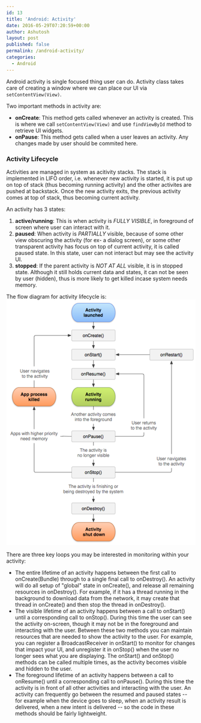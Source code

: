 ```yaml
---
id: 13
title: 'Android: Activity'
date: 2016-05-29T07:20:59+00:00
author: Ashutosh
layout: post
published: false
permalink: /android-activity/
categories:
  - Android
---
```


Android activity is single focused thing user can do. Activity class takes care of creating a window where we can place our UI via `setContentView(View)`.

Two important methods in activity are:

- **onCreate**: This method gets called whenever an activity is created. This is where we call `setContentView(View)` and use `findViewById` method to retrieve UI widgets.
- **onPause**: This method gets called when a user leaves an activity. Any changes made by user should be commited here.

### Activity Lifecycle

Activities are managed in system as acitivity stacks. The stack is implemented in LIFO order, i.e. whenever new activity is started, it is put up on top of stack (thus becoming running activity) and the other activites are pushed at backstack. Once the new activity exits, the previous activity comes at top of stack, thus becoming current activity.

An activity has 3 states:

1. **active/running**: This is when activity is *FULLY VISIBLE*, in foreground of screen where user can interact with it.
2. **paused**: When activity is *PARTIALLY* visible, because of some other view obscuring the activity (for ex- a dialog screen), or some other transparent activity has focus on top of current activity, it is called paused state. In this state, user can not interact but may see the activity UI.
3. **stopped**: If the parent activity is *NOT AT ALL* visible, it is in stopped state. Although it still holds current data and states, it can not be seen by user (hidden), thus is more likely to get killed incase system needs memory.

The flow diagram for activity lifecycle is:
![activity lifecycle](/assets/activity_lifecycle.png)

There are three key loops you may be interested in monitoring within your activity:

- The entire lifetime of an activity happens between the first call to onCreate(Bundle) through to a single final call to onDestroy(). An activity will do all setup of "global" state in onCreate(), and release all remaining resources in onDestroy(). For example, if it has a thread running in the background to download data from the network, it may create that thread in onCreate() and then stop the thread in onDestroy().
- The visible lifetime of an activity happens between a call to onStart() until a corresponding call to onStop(). During this time the user can see the activity on-screen, though it may not be in the foreground and interacting with the user. Between these two methods you can maintain resources that are needed to show the activity to the user. For example, you can register a BroadcastReceiver in onStart() to monitor for changes that impact your UI, and unregister it in onStop() when the user no longer sees what you are displaying. The onStart() and onStop() methods can be called multiple times, as the activity becomes visible and hidden to the user.
- The foreground lifetime of an activity happens between a call to onResume() until a corresponding call to onPause(). During this time the activity is in front of all other activities and interacting with the user. An activity can frequently go between the resumed and paused states -- for example when the device goes to sleep, when an activity result is delivered, when a new intent is delivered -- so the code in these methods should be fairly lightweight.